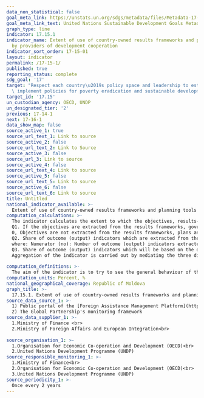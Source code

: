 ```yaml
---
data_non_statistical: false
goal_meta_link: https://unstats.un.org/sdgs/metadata/files/Metadata-17-15-01.pdf
goal_meta_link_text: United Nations Sustainable Development Goals Metadata (pdf 468kB)
graph_type: line
indicator: 17.15.1
indicator_name: Extent of use of country-owned results frameworks and planning tools
  by providers of development cooperation
indicator_sort_order: 17-15-01
layout: indicator
permalink: /17-15-1/
published: true
reporting_status: complete
sdg_goal: '17'
target: "Respect each country\u2019s policy space and leadership to establish and\
  \ implement policies for poverty eradication and sustainable development"
target_id: '17.15'
un_custodian_agency: OECD, UNDP
un_designated_tier: '2'
previous: 17-14-1
next: 17-16-1
data_show_map: false
source_active_1: true
source_url_text_1: Link to source
source_active_2: false
source_url_text_2: Link to Source
source_active_3: false
source_url_3: Link to source
source_active_4: false
source_url_text_4: Link to source
source_active_5: false
source_url_text_5: Link to source
source_active_6: false
source_url_text_6: Link to source
title: Untitled
national_indicator_available: >-
  Extent of use of country-owned results frameworks and planning tools by providers of development cooperation
computation_calculations: >-
  The indicator calculates the extent to which the objectives, results-based indicator and monitoring indicators related to the new development interventions are extracted from governmental sources, including: national, sector and local planning tools. For every significant development intervention (100.000 USD or more) approved during the year of reference, the following parameters are assessed:<br> 
  Q1. If the objectives are extracted from the results frameworks, government plans and strategies. where: <br> 
  0, Objectives are not extracted from the results frameworks, plans and strategies implemented by the Government; 1, Objectives are extracted from results frameworks, plans and strategies implemented by the Government;<br> 
  Q2. Share of outcome (output) indicators which are extracted from the results frameworks, plans and strategies of the government, % <br> 
  where: Numerator (no): Number of outcome (output) indicators extracted from the results frameworks of the Government or other existing planning documents; Denominator (n): Total number of outcome (output) indicators included in the project's results framework.<br> 
  Q3. Share of outcome (output) indicators which will be based on the data sources supplied by the existing monitoring systems in the country or by the national statistics services to trace the progress of the indicator %. Where: Numerator (ns): Number of outcome (output) indicators to be traced using the governmental statistics, the data sources or the Monitoring and Evaluation system (meaning sources that are not specific to the project); Denominator (n): Total number of outcome (output) indicators included from the project results' framework.<br> 
  Aggregation of the indicator is carried out by mediating the three dimensions of the alignment with the national objectives and priorities of the new interventions in the year of reference. The aggregation will not consider the size of the project, so as to provide the same level of importance for the use level of the national framework of results and planning tools in medium and small projects. Otherwise, the weight depending on the size of the project will represent excessively the infrastructure projects and will sub-represent the interventions meant to influence the institutional policies and arrangements. The calculation formula for aggregation of the indicator are presented on page 28 of [the following source](http://unstats.un.org/sdgs/files/metadata-compilation/Metadata-Goal-17.pdf)<br> 
  
computation_definitions: >-
  The aim of the indicator is to try to see the general behaviour of the development partners in developing new intervention measures in the country, taking into account and observing the country's priorities. According to the global metadata, the monitoring of this indicator is a voluntary process led by every country separately. The Government of the country leads and coordinates the collection and validation of data.
computation_units: Percent, %
national_geographical_coverage: Republic of Moldova
graph_title: >-
  17.15.1. Extent of use of country-owned results frameworks and planning tools by providers of development cooperation
source_data_source_1: >-
  1) Public portal of the [Foreign Assistance Management Platform](http://amp.gov.md/portal/) of the Government<br> 
  2) The Global Partnership's monitoring framework 
source_data_supplier_1: >-
  1.Ministry of Finance <br> 
  2.Ministry of Foreign Affairs and European Integration<br> 
  
source_organisation_1: >-
  1.Organisation for Economic Co-operation and Development (OECD)<br> 
  2.United Nations Development Programme (UNDP)
source_responsible_monitoring_1: >-
  1.Ministry of Finance<br> 
  2.Organisation for Economic Co-operation and Development (OECD)<br> 
  3.United Nations Development Programme (UNDP)
source_periodicity_1: >-
  Once every 2 years
---
```

